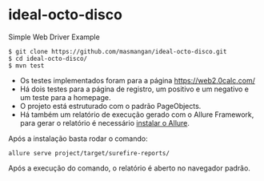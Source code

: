 # ideal-octo-disco

Simple Web Driver Example

    $ git clone https://github.com/masmangan/ideal-octo-disco.git
    $ cd ideal-octo-disco/
    $ mvn test

- Os testes implementados foram para a página https://web2.0calc.com/
- Há dois testes para a página de registro, um positivo e um negativo e um teste para a homepage.
- O projeto está estruturado com o padrão PageObjects.
- Há também um relatório de execução gerado com o Allure Framework, para gerar o relatório é necessário [instalar o Allure](https://docs.qameta.io/allure/#_installing_a_commandline).

Após a instalação basta rodar o comando:

    allure serve project/target/surefire-reports/

Após a execução do comando, o relatório é aberto no navegador padrão.
